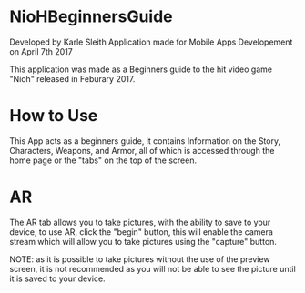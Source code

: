 # NioHBeginnersGuide
Developed by Karle Sleith
Application made for Mobile Apps Developement on April 7th 2017 

This application was made as a Beginners guide to the hit video game "Nioh" released in Feburary 2017.

# How to Use
This App acts as a beginners guide, it contains Information on the Story, Characters, Weapons, and Armor, all of which is accessed through the home page or the "tabs" on the top of the screen.

# AR
The AR tab allows you to take pictures, with the ability to save to your device, to use AR, click the "begin" button, this will enable the camera stream which will allow you to take pictures using the "capture" button.

NOTE: as it is possible to take pictures without the use of the preview screen, it is not recommended as you will not be able to see the picture until it is saved to your device.
